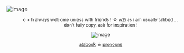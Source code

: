 ![image](https://github.com/user-attachments/assets/f0f94751-3b86-467c-bba5-4787545ccb68)
<div align="center">
<sub> c + h always welcome unless with friends ! ☆ w2i as i am usually tabbed . .
<div align="center">
don't fully copy, ask for inspiration !

![image](https://github.com/user-attachments/assets/83ee0246-4284-4269-be5b-6f650c5fb6a4)

<div align="center">

[atabook](https://allmightyaxle.atabook.org) ☆ [pronouns](https://en.pronouns.page/@allmightyaxle)

